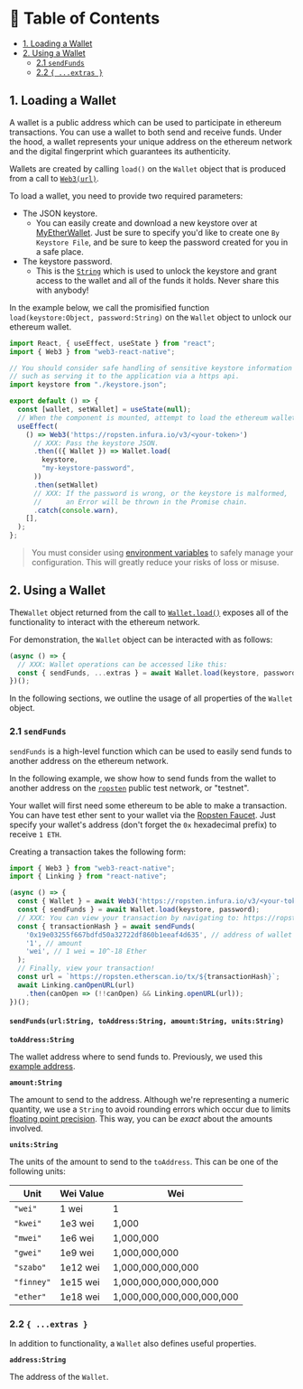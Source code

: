 # 👛 Table of Contents
  - [1. Loading a Wallet](#loading-a-wallet)
  - [2. Using a Wallet](#using-a-wallet)
    - [2.1 `sendFunds`](#sending-funds)
    - [2.2 `{ ...extras }`](#wallet-extras)

## <a name="loading-a-wallet"></a>1. Loading a Wallet

A wallet is a public address which can be used to participate in ethereum transactions. You can use a wallet to both send and receive funds. Under the hood, a wallet represents your unique address on the ethereum network and the digital fingerprint which guarantees its authenticity.

Wallets are created by calling `load()` on the `Wallet` object that is produced from a call to [`Web3(url)`]('./web3.md').

To load a wallet, you need to provide two required parameters:
  - The JSON keystore.
    - You can easily create and download a new keystore over at [MyEtherWallet](https://www.myetherwallet.com/create-wallet). Just be sure to specify you'd like to create one `By Keystore File`, and be sure to keep the password created for you in a safe place. 
  - The keystore password.
    - This is the [`String`](https://developer.mozilla.org/en-US/docs/Web/JavaScript/Reference/Global_Objects/String) which is used to unlock the keystore and grant access to the wallet and all of the funds it holds. Never share this with anybody!

In the example below, we call the promisified function `load(keystore:Object, password:String)` on the `Wallet` object to unlock our ethereum wallet.

```javascript
import React, { useEffect, useState } from "react";
import { Web3 } from "web3-react-native";

// You should consider safe handling of sensitive keystore information
// such as serving it to the application via a https api.
import keystore from "./keystore.json";

export default () => {
  const [wallet, setWallet] = useState(null);
  // When the component is mounted, attempt to load the ethereum wallet.
  useEffect(
    () => Web3('https://ropsten.infura.io/v3/<your-token>')
      // XXX: Pass the keystore JSON.
      .then(({ Wallet }) => Wallet.load(
        keystore,
        "my-keystore-password",
      ))
      .then(setWallet)
      // XXX: If the password is wrong, or the keystore is malformed,
      //      an Error will be thrown in the Promise chain.
      .catch(console.warn),
    [],
  );
};
```

> You must consider using [environment variables](https://github.com/zetachang/react-native-dotenv) to safely manage your configuration. This will greatly reduce your risks of loss or misuse.

## <a name="using-a-wallet"></a>2. Using a Wallet

The`Wallet` object returned from the call to [`Wallet.load()`](#loading-a-wallet) exposes all of the functionality to interact with the ethereum network.

For demonstration, the `Wallet` object can be interacted with as follows:

```javascript
(async () => {
  // XXX: Wallet operations can be accessed like this:
  const { sendFunds, ...extras } = await Wallet.load(keystore, password);
})();
```

In the following sections, we outline the usage of all properties of the `Wallet` object.

### <a name="sending-funds"></a>2.1 `sendFunds`

`sendFunds` is a high-level function which can be used to easily send funds to another address on the ethereum network.

In the following example, we show how to send funds from the wallet to another address on the [`ropsten`](https://ropsten.etherscan.io/) public test network, or "testnet".

Your wallet will first need some ethereum to be able to make a transaction. You can have test ether sent to your wallet via the [Ropsten Faucet](https://faucet.ropsten.be/). Just specify your wallet's address (don't forget the `0x` hexadecimal prefix) to receive `1 ETH`.

Creating a transaction takes the following form:

```javascript
import { Web3 } from "web3-react-native";
import { Linking } from "react-native";

(async () => {
  const { Wallet } = await Web3('https://ropsten.infura.io/v3/<your-token>');
  const { sendFunds } = await Wallet.load(keystore, password);
  // XXX: You can view your transaction by navigating to: https://ropsten.etherscan.io/tx/<your-transaction-hash>
  const { transactionHash } = await sendFunds(
    '0x19e03255f667bdfd50a32722df860b1eeaf4d635', // address of wallet you'd like to send to
    '1', // amount
    'wei', // 1 wei = 10^-18 Ether
  );
  // Finally, view your transaction!
  const url = `https://ropsten.etherscan.io/tx/${transactionHash}`;
  await Linking.canOpenURL(url)
    .then(canOpen => (!!canOpen) && Linking.openURL(url));
})();
```

#### `sendFunds(url:String, toAddress:String, amount:String, units:String)`

**`toAddress:String`**

The wallet address where to send funds to. Previously, we used this [example address](https://github.com/web3j/sample-project-gradle/blob/5b935d42b0f52d97b72029881990aa60cd38a312/src/main/java/org/web3j/sample/Application.java#L76).

**`amount:String`**

The amount to send to the address. Although we're representing a numeric quantity, we use a `String` to avoid rounding errors which occur due to limits [floating point precision](https://docs.python.org/3/tutorial/floatingpoint.html). This way, you can be _exact_ about the amounts involved.

**`units:String`**

The units of the amount to send to the `toAddress`. This can be one of the following units:

| Unit      | Wei Value     | Wei                           |
|---------- |-----------    |---------------------------    |
| `"wei" `      | 1 wei         | 1                             |
| `"kwei" `     | 1e3 wei       | 1,000                         |
| `"mwei"`      | 1e6 wei       | 1,000,000                     |
| `"gwei" `     | 1e9 wei       | 1,000,000,000                 |
| `"szabo" `    | 1e12 wei      | 1,000,000,000,000             |
| `"finney"`    | 1e15 wei      | 1,000,000,000,000,000         |
| `"ether"`     | 1e18 wei      | 1,000,000,000,000,000,000     |

### <a name="wallet-extras"></a>2.2 `{ ...extras }`

In addition to functionality, a `Wallet` also defines useful properties.

**`address:String`**

The address of the `Wallet`.
